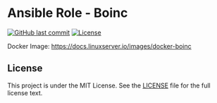 # Ansible Role - Boinc

[![GitHub last commit](https://img.shields.io/github/last-commit/ursinn/ansible-role-boinc?logo=github&style=for-the-badge)](https://github.com/ursinn/ansible-role-boinc/commits)
[![License](https://img.shields.io/github/license/ursinn/ansible-role-boinc?style=for-the-badge)](https://github.com/ursinn/ansible-role-boinc/blob/main/LICENSE)

Docker Image: https://docs.linuxserver.io/images/docker-boinc

## License

This project is under the MIT License. See the [LICENSE](https://github.com/ursinn/ansible-role-boinc/blob/main/LICENSE) file for the full license text.
